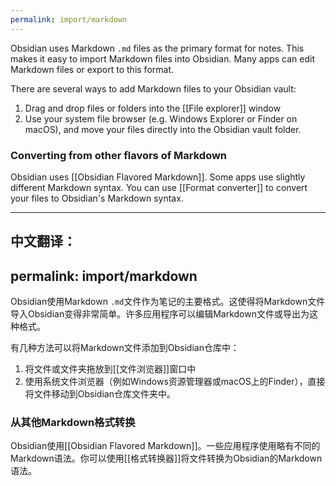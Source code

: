 ```yaml
---
permalink: import/markdown
---
```

Obsidian uses Markdown `.md` files as the primary format for notes. This makes it easy to import Markdown files into Obsidian. Many apps can edit Markdown files or export to this format.

There are several ways to add Markdown files to your Obsidian vault:

1. Drag and drop files or folders into the [[File explorer]] window
2. Use your system file browser (e.g. Windows Explorer or Finder on macOS), and move your files directly into the Obsidian vault folder.

### Converting from other flavors of Markdown

Obsidian uses [[Obsidian Flavored Markdown]]. Some apps use slightly different Markdown syntax. You can use [[Format converter]] to convert your files to Obsidian's Markdown syntax. 


---

中文翻译：
---
permalink: import/markdown
---
Obsidian使用Markdown `.md`文件作为笔记的主要格式。这使得将Markdown文件导入Obsidian变得非常简单。许多应用程序可以编辑Markdown文件或导出为这种格式。

有几种方法可以将Markdown文件添加到Obsidian仓库中：

1. 将文件或文件夹拖放到[[文件浏览器]]窗口中
2. 使用系统文件浏览器（例如Windows资源管理器或macOS上的Finder），直接将文件移动到Obsidian仓库文件夹中。

### 从其他Markdown格式转换

Obsidian使用[[Obsidian Flavored Markdown]]。一些应用程序使用略有不同的Markdown语法。你可以使用[[格式转换器]]将文件转换为Obsidian的Markdown语法。